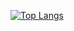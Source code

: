 [![Top Langs](https://github-readme-stats.vercel.app/api/top-langs/?username=ivory0312)](https://github.com/anuraghazra/github-readme-stats)
